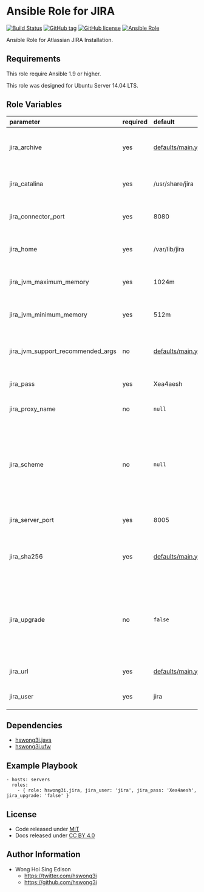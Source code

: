 Ansible Role for JIRA
=====================

[![Build Status](https://travis-ci.org/pantarei/ansible-role-jira.svg?branch=master)](https://travis-ci.org/pantarei/ansible-role-jira)
 [![GitHub tag](https://img.shields.io/github/tag/pantarei/ansible-role-jira.svg)](https://github.com/pantarei/ansible-role-jira)
 [![GitHub license](https://img.shields.io/github/license/pantarei/ansible-role-jira.svg)](https://github.com/pantarei/ansible-role-jira/blob/master/LICENSE)
 [![Ansible Role](https://img.shields.io/ansible/role/5989.svg)](https://galaxy.ansible.com/detail#/role/5989)

Ansible Role for Atlassian JIRA Installation.

Requirements
------------

This role require Ansible 1.9 or higher.

This role was designed for Ubuntu Server 14.04 LTS.

Role Variables
--------------

<table>
<colgroup>
<col width="20%" />
<col width="20%" />
<col width="20%" />
<col width="20%" />
<col width="20%" />
</colgroup>
<thead>
<tr class="header">
<th align="left">parameter</th>
<th align="left">required</th>
<th align="left">default</th>
<th align="left">choices</th>
<th align="left">comments</th>
</tr>
</thead>
<tbody>
<tr class="odd">
<td align="left">jira_archive</td>
<td align="left">yes</td>
<td align="left"><a href="https://github.com/pantarei/ansible-role-jira/blob/master/defaults/main.yml">defaults/main.yml</a></td>
<td align="left"></td>
<td align="left">Download archive filename for cache during (re)install.</td>
</tr>
<tr class="even">
<td align="left">jira_catalina</td>
<td align="left">yes</td>
<td align="left">/usr/share/jira</td>
<td align="left"></td>
<td align="left">Location for the JIRA installation directory.</td>
</tr>
<tr class="odd">
<td align="left">jira_connector_port</td>
<td align="left">yes</td>
<td align="left">8080</td>
<td align="left"></td>
<td align="left">JIRA Apache Tomcat connector port.</td>
</tr>
<tr class="even">
<td align="left">jira_home</td>
<td align="left">yes</td>
<td align="left">/var/lib/jira</td>
<td align="left"></td>
<td align="left">Location for the JIRA home directory.</td>
</tr>
<tr class="odd">
<td align="left">jira_jvm_maximum_memory</td>
<td align="left">yes</td>
<td align="left">1024m</td>
<td align="left"></td>
<td align="left">JIRA JVM maximum memory usage.</td>
</tr>
<tr class="even">
<td align="left">jira_jvm_minimum_memory</td>
<td align="left">yes</td>
<td align="left">512m</td>
<td align="left"></td>
<td align="left">JIRA JVM minimum memory usage.</td>
</tr>
<tr class="odd">
<td align="left">jira_jvm_support_recommended_args</td>
<td align="left">no</td>
<td align="left"><a href="https://github.com/pantarei/ansible-role-jira/blob/master/defaults/main.yml">defaults/main.yml</a></td>
<td align="left"></td>
<td align="left">Atlassian Support recommended JVM arguments.</td>
</tr>
<tr class="even">
<td align="left">jira_pass</td>
<td align="left">yes</td>
<td align="left">Xea4aesh</td>
<td align="left"></td>
<td align="left">Password for JIRA system user.</td>
</tr>
<tr class="odd">
<td align="left">jira_proxy_name</td>
<td align="left">no</td>
<td align="left"><code>null</code></td>
<td align="left"></td>
<td align="left">Pass value as <code>proxyName</code> to <a href="https://github.com/pantarei/ansible-role-jira/blob/master/templates/usr/share/jira/conf/server.xml.j2">template</a>.</td>
</tr>
<tr class="even">
<td align="left">jira_scheme</td>
<td align="left">no</td>
<td align="left"><code>null</code></td>
<td align="left"><ul>
<li><code>null</code></li>
<li>http</li>
<li>https</li>
</ul></td>
<td align="left">Install JIRA in standalone mode if <code>null</code>, or integrating with Apache using HTTP if <code>http</code>, or integrating with Apache using HTTPS if <code>https</code>.</td>
</tr>
<tr class="odd">
<td align="left">jira_server_port</td>
<td align="left">yes</td>
<td align="left">8005</td>
<td align="left"></td>
<td align="left">JIRA Apache Tomcat server port.</td>
</tr>
<tr class="even">
<td align="left">jira_sha256</td>
<td align="left">yes</td>
<td align="left"><a href="https://github.com/pantarei/ansible-role-jira/blob/master/defaults/main.yml">defaults/main.yml</a></td>
<td align="left"></td>
<td align="left">Download archive sha256 checksum for cache during (re)install.</td>
</tr>
<tr class="odd">
<td align="left">jira_upgrade</td>
<td align="left">no</td>
<td align="left"><code>false</code></td>
<td align="left"><ul>
<li><code>true</code></li>
<li><code>false</code></li>
</ul></td>
<td align="left">If <code>true</code>, trigger upgrade by stop existing JIRA service, purge existing JIRA installation direcoty before normal tasks.</td>
</tr>
<tr class="even">
<td align="left">jira_url</td>
<td align="left">yes</td>
<td align="left"><a href="https://github.com/pantarei/ansible-role-jira/blob/master/defaults/main.yml">defaults/main.yml</a></td>
<td align="left"></td>
<td align="left">URL for download archive.</td>
</tr>
<tr class="odd">
<td align="left">jira_user</td>
<td align="left">yes</td>
<td align="left">jira</td>
<td align="left"></td>
<td align="left">Username for JIRA system user.</td>
</tr>
</tbody>
</table>

Dependencies
------------

-   [hswong3i.java](https://github.com/pantarei/ansible-role-java)
-   [hswong3i.ufw](https://github.com/pantarei/ansible-role-ufw)

Example Playbook
----------------

    - hosts: servers
      roles:
        - { role: hswong3i.jira, jira_user: 'jira', jira_pass: 'Xea4aesh', jira_upgrade: 'false' }

License
-------

-   Code released under [MIT](https://github.com/pantarei/ansible-role-jira/blob/master/LICENSE)
-   Docs released under [CC BY 4.0](http://creativecommons.org/licenses/by/4.0/)

Author Information
------------------

-   Wong Hoi Sing Edison
    -   <https://twitter.com/hswong3i>
    -   <https://github.com/hswong3i>

